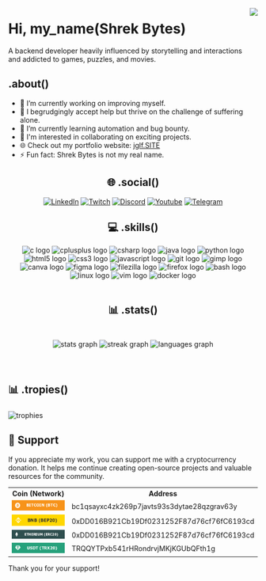 <p align="right">
  <img align="right" height="185" src="https://media.giphy.com/media/TEnXkcsHrP4YedChhA/giphy.gif">
</p>

# Hi, my_name(Shrek Bytes)

A backend developer heavily influenced by storytelling and interactions and addicted to games, puzzles, and movies.

## .about()

- 🔭 I’m currently working on improving myself.
- 🤝 I begrudgingly accept help but thrive on the challenge of suffering alone.
- 🌱 I’m currently learning automation and bug bounty.
- 🚀 I'm interested in collaborating on exciting projects.
- 🌐 Check out my portfolio website: [jglf.SITE](https://jglf.site)
- ⚡ Fun fact: Shrek Bytes is not my real name.





<div align="center">

## 🌐 .social()

[![LinkedIn](https://img.shields.io/static/v1?message=LinkedIn&logo=linkedin&label=&color=0077B5&logoColor=white&labelColor=&style=for-the-badge)](https://example.com/my-username)
[![Twitch](https://img.shields.io/static/v1?message=Twitch&logo=twitch&label=&color=9146FF&logoColor=white&labelColor=&style=for-the-badge)](https://example.com/my-username)
[![Discord](https://img.shields.io/static/v1?message=Discord&logo=discord&label=&color=7289DA&logoColor=white&labelColor=&style=for-the-badge)](https://example.com/my-username)
[![Youtube](https://img.shields.io/static/v1?message=Youtube&logo=youtube&label=&color=FF0000&logoColor=white&labelColor=&style=for-the-badge)](https://example.com/my-username)
[![Telegram](https://img.shields.io/static/v1?message=Telegram&logo=telegram&label=&color=2CA5E0&logoColor=white&labelColor=&style=for-the-badge)](https://example.com/my-username)

</div>

<div align="center">

## 💻 .skills()

<img src="https://cdn.jsdelivr.net/gh/devicons/devicon/icons/c/c-original.svg" height="50" width="65" alt="c logo" />
<img src="https://cdn.jsdelivr.net/gh/devicons/devicon/icons/cplusplus/cplusplus-original.svg" height="50" width="65" alt="cplusplus logo" />
<img src="https://cdn.jsdelivr.net/gh/devicons/devicon/icons/csharp/csharp-original.svg" height="50" width="65" alt="csharp logo" />
<img src="https://cdn.jsdelivr.net/gh/devicons/devicon/icons/java/java-original.svg" height="50" width="65" alt="java logo" />
<img src="https://cdn.jsdelivr.net/gh/devicons/devicon/icons/python/python-original.svg" height="50" width="65" alt="python logo" />
<img src="https://cdn.jsdelivr.net/gh/devicons/devicon/icons/html5/html5-original.svg" height="50" width="65" alt="html5 logo" />
<img src="https://cdn.jsdelivr.net/gh/devicons/devicon/icons/css3/css3-original.svg" height="50" width="65" alt="css3 logo" />
<img src="https://cdn.jsdelivr.net/gh/devicons/devicon/icons/javascript/javascript-original.svg" height="50" width="65" alt="javascript logo" />
<img src="https://cdn.jsdelivr.net/gh/devicons/devicon/icons/git/git-original.svg" height="50" width="65" alt="git logo" />
<img src="https://cdn.jsdelivr.net/gh/devicons/devicon/icons/gimp/gimp-original.svg" height="50" width="65" alt="gimp logo" />
<img src="https://cdn.jsdelivr.net/gh/devicons/devicon/icons/canva/canva-original.svg" height="50" width="65" alt="canva logo" />
<img src="https://cdn.jsdelivr.net/gh/devicons/devicon/icons/figma/figma-original.svg" height="50" width="65" alt="figma logo" />
<img src="https://cdn.jsdelivr.net/gh/devicons/devicon/icons/filezilla/filezilla-plain.svg" height="50" width="65" alt="filezilla logo" />
<img src="https://cdn.jsdelivr.net/gh/devicons/devicon/icons/firefox/firefox-original.svg" height="50" width="65" alt="firefox logo" />
<img src="https://cdn.jsdelivr.net/gh/devicons/devicon/icons/bash/bash-original.svg" height="50" width="65" alt="bash logo" />
<img src="https://cdn.jsdelivr.net/gh/devicons/devicon/icons/linux/linux-original.svg" height="50" width="65" alt="linux logo" />
<img src="https://cdn.jsdelivr.net/gh/devicons/devicon/icons/vim/vim-original.svg" height="50" width="65" alt="vim logo" />
<img src="https://cdn.jsdelivr.net/gh/devicons/devicon/icons/docker/docker-original.svg" height="50" width="65" alt="docker logo" />

</div>








<br clear="both">

<h2 align="center">📊 .stats()</h2>

###

<br clear="both">

<div align="center">
  <img src="https://github-readme-stats.vercel.app/api?username=ShrekBytes&hide_title=false&hide_rank=false&show_icons=true&include_all_commits=true&count_private=true&disable_animations=false&theme=react&locale=en&hide_border=true&order=1" height="150" alt="stats graph"  />
  <img src="https://streak-stats.demolab.com?user=ShrekBytes&locale=en&mode=daily&theme=react&hide_border=true&border_radius=5&order=3" height="150" alt="streak graph"  />
  <img src="https://github-readme-stats.vercel.app/api/top-langs?username=ShrekBytes&locale=en&hide_title=false&layout=compact&card_width=320&langs_count=5&theme=react&hide_border=true&order=2" height="150" alt="languages graph"  />
</div>

###
  
<br clear="both">

<h2 align="left">📊 .tropies()</h2>

###

<div align="left">
  <img src="https://github-profile-trophy.vercel.app/?username=ShrekBytes&theme=onedark&no-frame=true&no-bg=false&margin-w=4" alt="trophies"  />

###
  


  
  
  
<h2>🎁 Support</h2>

<p>If you appreciate my work, you can support me with a cryptocurrency donation. It helps me continue creating open-source projects and valuable resources for the community.</p>

<table>
  <!-- Table headers -->
  <tr>
    <th>Coin (Network)</th>
    <th>Address</th>
  </tr>
  <!-- Bitcoin row -->
  <tr>
    <td><img src="images/icons/btc.png" alt="Bitcoin Logo"/></td>
    <td>bc1qsayxc4zk269p7javts93s3dytae28qzgrav63y</td>
  </tr>
  <!-- Binance Coin row -->
  <tr>
    <td><img src="images/icons/bnb.png" alt="Binance Coin Logo"/></td>
    <td>0xDD016B921Cb19Df0231252F87d76cf76fC6193cd</td>
  </tr>
  <!-- Ethereum row -->
  <tr>
    <td><img src="images/icons/ether.png" alt="Ethereum Logo"/></td>
    <td>0xDD016B921Cb19Df0231252F87d76cf76fC6193cd</td>
  </tr>
  <!-- Tether row -->
  <tr>
    <td><img src="images/icons/usdt.png" alt="Tether Logo"/></td>
    <td>TRQQYTPxb541rHRondrvjMKjKGUbQFth1g</td>
  </tr>
</table>

<p>Thank you for your support!</p>


###
  
